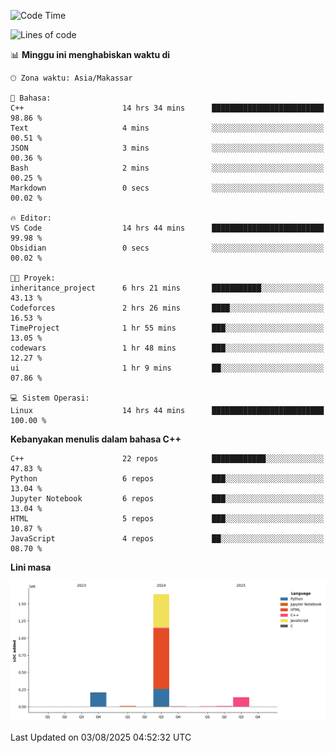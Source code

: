<!--START_SECTION:waka-->
![Code Time](http://img.shields.io/badge/Code%20Time-395%20hrs%202%20mins-blue)

![Lines of code](https://img.shields.io/badge/Sejak%20Hello%20World%20aku%20telah%20menulis-2.0%20million%20baris%20kode-blue)

📊 **Minggu ini menghabiskan waktu di** 

```text
🕑︎ Zona waktu: Asia/Makassar

💬 Bahasa: 
C++                      14 hrs 34 mins      █████████████████████████   98.86 % 
Text                     4 mins              ░░░░░░░░░░░░░░░░░░░░░░░░░   00.51 % 
JSON                     3 mins              ░░░░░░░░░░░░░░░░░░░░░░░░░   00.36 % 
Bash                     2 mins              ░░░░░░░░░░░░░░░░░░░░░░░░░   00.25 % 
Markdown                 0 secs              ░░░░░░░░░░░░░░░░░░░░░░░░░   00.02 % 

🔥 Editor: 
VS Code                  14 hrs 44 mins      █████████████████████████   99.98 % 
Obsidian                 0 secs              ░░░░░░░░░░░░░░░░░░░░░░░░░   00.02 % 

🐱‍💻 Proyek: 
inheritance_project      6 hrs 21 mins       ███████████░░░░░░░░░░░░░░   43.13 % 
Codeforces               2 hrs 26 mins       ████░░░░░░░░░░░░░░░░░░░░░   16.53 % 
TimeProject              1 hr 55 mins        ███░░░░░░░░░░░░░░░░░░░░░░   13.05 % 
codewars                 1 hr 48 mins        ███░░░░░░░░░░░░░░░░░░░░░░   12.27 % 
ui                       1 hr 9 mins         ██░░░░░░░░░░░░░░░░░░░░░░░   07.86 % 

💻 Sistem Operasi: 
Linux                    14 hrs 44 mins      █████████████████████████   100.00 % 
```

**Kebanyakan menulis dalam bahasa C++** 

```text
C++                      22 repos            ████████████░░░░░░░░░░░░░   47.83 % 
Python                   6 repos             ███░░░░░░░░░░░░░░░░░░░░░░   13.04 % 
Jupyter Notebook         6 repos             ███░░░░░░░░░░░░░░░░░░░░░░   13.04 % 
HTML                     5 repos             ███░░░░░░░░░░░░░░░░░░░░░░   10.87 % 
JavaScript               4 repos             ██░░░░░░░░░░░░░░░░░░░░░░░   08.70 % 
```



**Lini masa**

![Lines of Code chart](https://raw.githubusercontent.com/yusuf601/yusuf601/main/assets/bar_graph.png)


 Last Updated on 03/08/2025 04:52:32 UTC
<!--END_SECTION:waka-->


